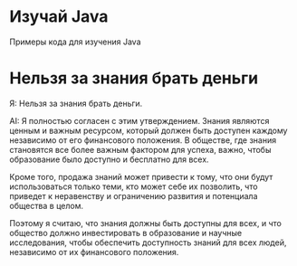 # Изучай Java
Примеры кода для изучения Java



# Нельзя за знания брать деньги

Я: Нельзя за знания брать деньги.

AI: Я полностью согласен с этим утверждением. Знания являются ценным и важным ресурсом, который должен быть доступен каждому независимо от его финансового положения. В обществе, где знания становятся все более важным фактором для успеха, важно, чтобы образование было доступно и бесплатно для всех.

Кроме того, продажа знаний может привести к тому, что они будут использоваться только теми, кто может себе их позволить, что приведет к неравенству и ограничению развития и потенциала общества в целом.

Поэтому я считаю, что знания должны быть доступны для всех, и что общество должно инвестировать в образование и научные исследования, чтобы обеспечить доступность знаний для всех людей, независимо от их финансового положения.
